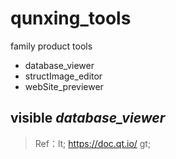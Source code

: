 # qunxing_tools
family product tools
- database_viewer
- structImage_editor
- webSite_previewer

## visible ***database_viewer***
> Ref：lt; https://doc.qt.io/ gt;
